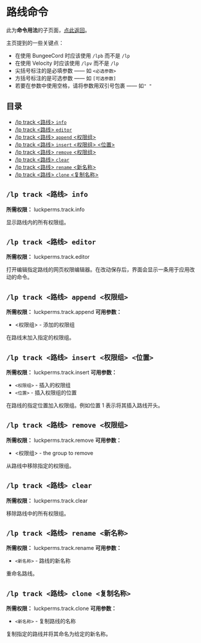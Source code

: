 # 路线命令 

此为**命令用法**的子页面，[点此返回](command-usage.md)。

主页提到的一些关键点：

* 在使用 BungeeCord 时应该使用 `/lpb` 而不是 `/lp`
* 在使用 Velocity 时应该使用 `/lpv` 而不是 `/lp`
* 尖括号标注的是必填参数 —— 如 `<必选参数>`
* 方括号标注的是可选参数 —— 如 `[可选参数]`
* 若要在参数中使用空格，请将参数用双引号包裹 —— 如`" "`

## 目录

* [/lp track <路线> `info`](#lp-track-路线-info)
* [/lp track <路线> `editor`](#lp-track-路线-editor)
* [/lp track <路线> `append` <权限组>](#lp-track-路线-append-权限组)
* [/lp track <路线> `insert` <权限组> <位置>](#lp-track-路线-insert-权限组-位置)
* [/lp track <路线> `remove` <权限组>](#lp-track-路线-remove-权限组)
* [/lp track <路线> `clear`](#lp-track-路线-clear)
* [/lp track <路线> `rename` <新名称>](#lp-track-路线-rename-新名称)
* [/lp track <路线> `clone` <复制名称>](#lp-track-路线-clone-复制名称)

## `/lp track <路线> info`

**所需权限：** luckperms.track.info

显示路线内的所有权限组。

## `/lp track <路线> editor`

**所需权限：** luckperms.track.editor

打开编辑指定路线的网页权限编辑器。在改动保存后，界面会显示一条用于应用改动的命令。

## `/lp track <路线> append <权限组>`

**所需权限：** luckperms.track.append
**可用参数：**

* <权限组> - 添加的权限组

在路线末加入指定的权限组。

## `/lp track <路线> insert <权限组> <位置>`

**所需权限：** luckperms.track.insert
**可用参数：**

* `<权限组>` - 插入的权限组
* `<位置>` - 插入权限组的位置

在路线的指定位置加入权限组。例如位置 1 表示将其插入路线开头。

## `/lp track <路线> remove <权限组>`

**所需权限：** luckperms.track.remove
**可用参数：**

* <权限组> - the group to remove

从路线中移除指定的权限组。

## `/lp track <路线> clear`

**所需权限：** luckperms.track.clear

移除路线中的所有权限组。

## `/lp track <路线> rename <新名称>`

**所需权限：** luckperms.track.rename
**可用参数：**

* `<新名称>` - 路线的新名称

重命名路线。

## `/lp track <路线> clone <复制名称>`

**所需权限：** luckperms.track.clone
**可用参数：**

* `<新名称>` - 复制路线的名称

复制指定的路线并将其命名为给定的新名称。